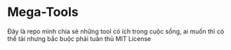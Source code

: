 # Mega-Tools
Đây là repo mình chia sẻ những tool có ích trong cuộc sống, ai muốn thì có thể tải nhưng bắc buộc phải tuân thủ MIT License
